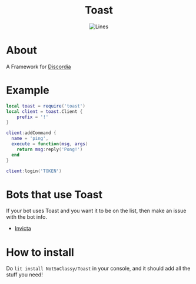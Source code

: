 <h1 align="center">Toast</h1>
<p align="center">
  <img alt="Lines" src="https://img.shields.io/tokei/lines/github/notsoclassy/toast?style=flat-square">
</p>

# About

A Framework for [Discordia](https://github.com/SinisterRectus/Discordia)

# Example

```lua
local toast = require('toast')
local client = toast.Client {
    prefix = '!'
}

client:addCommand {
  name = 'ping',
  execute = function(msg, args)
    return msg:reply('Pong!')
  end
}

client:login('TOKEN')
```

# Bots that use Toast

If your bot uses Toast and you want it to be on the list, then make an issue with the bot info.
* [Invicta](https://github.com/NotSoClassy/Invicta)

# How to install

Do `lit install NotSoClassy/Toast` in your console, and it should add all the stuff you need!